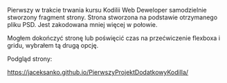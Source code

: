 Pierwszy w trakcie trwania kursu Kodilii Web Deweloper samodzielnie stworzony fragment strony. Strona stworzona na podstawie otrzymanego pliku PSD.  Jest zakodowana mniej więcej w połowie. 

Mogłem dokończyć stronę lub poświęcić czas na przećwiczenie flexboxa i gridu, wybrałem tą drugą opcję. 

Podgląd strony:

https://jaceksanko.github.io/PierwszyProjektDodatkowyKodilla/
